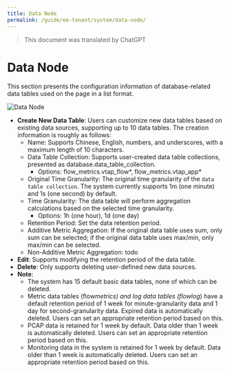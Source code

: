 ```yaml
---
title: Data Node
permalink: /guide/ee-tenant/system/data-node/
---
```


> This document was translated by ChatGPT

# Data Node

This section presents the configuration information of database-related data tables used on the page in a list format.

![Data Node](https://yunshan-guangzhou.oss-cn-beijing.aliyuncs.com/pub/pic/202406206673ddda82472.png)

- **Create New Data Table**: Users can customize new data tables based on existing data sources, supporting up to 10 data tables. The creation information is roughly as follows:
  - Name: Supports Chinese, English, numbers, and underscores, with a maximum length of 10 characters.
  - Data Table Collection: Supports user-created data table collections, presented as database.data_table_collection.
    - Options: flow_metrics.vtap_flow*, flow_metrics.vtap_app*
  - Original Time Granularity: The original time granularity of the `data table collection`. The system currently supports 1m (one minute) and 1s (one second) by default.
  - Time Granularity: The data table will perform aggregation calculations based on the selected time granularity.
    - Options: 1h (one hour), 1d (one day)
  - Retention Period: Set the data retention period.
  - Additive Metric Aggregation: If the original data table uses sum, only sum can be selected; if the original data table uses max/min, only max/min can be selected.
  - Non-Additive Metric Aggregation: todo
- **Edit**: Supports modifying the retention period of the data table.
- **Delete**: Only supports deleting user-defined new data sources.
- **Note**:
  - The system has 15 default basic data tables, none of which can be deleted.
  - Metric data tables (flow*metrics*_) and log data tables (flow*log*_) have a default retention period of 1 week for minute-granularity data and 1 day for second-granularity data. Expired data is automatically deleted. Users can set an appropriate retention period based on this.
  - PCAP data is retained for 1 week by default. Data older than 1 week is automatically deleted. Users can set an appropriate retention period based on this.
  - Monitoring data in the system is retained for 1 week by default. Data older than 1 week is automatically deleted. Users can set an appropriate retention period based on this.